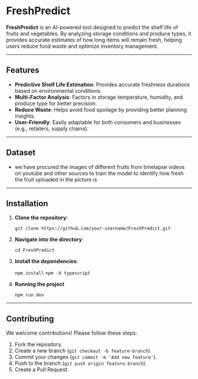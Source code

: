 
# FreshPredict

**FreshPredict** is an AI-powered tool designed to predict the shelf life of fruits and vegetables. By analyzing storage conditions and produce types, it provides accurate estimates of how long items will remain fresh, helping users reduce food waste and optimize inventory management.

----------

## Features

-   **Predictive Shelf Life Estimation**: Provides accurate freshness durations based on environmental conditions.
-   **Multi-Factor Analysis**: Factors in storage temperature, humidity, and produce type for better precision.
-   **Reduce Waste**: Helps avoid food spoilage by providing better planning insights.
-   **User-Friendly**: Easily adaptable for both consumers and businesses (e.g., retailers, supply chains).

----------
## Dataset

- we have procured the images of different fruits from timelapse videos on youtube and other sources to train the model to identify how fresh the fruit uploaded in the picture is

----------
## Installation

1.  **Clone the repository**:

    
    `git clone https://github.com/your-username/FreshPredict.git` 
    
2.  **Navigate into the directory**:

    `cd FreshPredict` 
    
3.  **Install the dependencies**:

    
    `npm install`
    `npm -d typesvript`
4. **Running the project**

   `npm run dev` 
    


----------

## Contributing

We welcome contributions! Please follow these steps:

1.  Fork the repository.
2.  Create a new branch (`git checkout -b feature-branch`).
3.  Commit your changes (`git commit -m 'Add new feature'`).
4.  Push to the branch (`git push origin feature-branch`).
5.  Create a Pull Request.